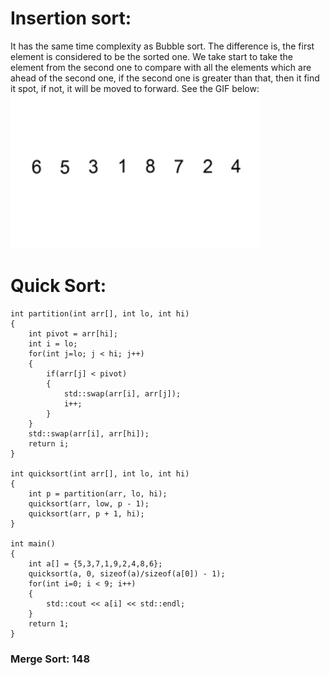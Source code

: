 # Insertion sort:
It has the same time complexity as Bubble sort. The difference is, the first element is considered to be the sorted one. We take start to take the element from the second one to compare with all the elements which are ahead of the second one, if the second one is greater than that, then it find it spot, if not, it will be moved to forward. See the GIF below:
<img src="image/Insertion-sort-example-300px.gif" width="400" height="248" />


# Quick Sort:
```
int partition(int arr[], int lo, int hi)
{
    int pivot = arr[hi];
    int i = lo;
    for(int j=lo; j < hi; j++)
    {
        if(arr[j] < pivot)
        {
            std::swap(arr[i], arr[j]);
            i++;
        }
    }
    std::swap(arr[i], arr[hi]);
    return i;
}

int quicksort(int arr[], int lo, int hi)
{
    int p = partition(arr, lo, hi);
    quicksort(arr, low, p - 1);
    quicksort(arr, p + 1, hi);
}

int main()
{
    int a[] = {5,3,7,1,9,2,4,8,6};
    quicksort(a, 0, sizeof(a)/sizeof(a[0]) - 1);
    for(int i=0; i < 9; i++)
    {
        std::cout << a[i] << std::endl;
    }
    return 1;
}
```

### Merge Sort: 148
